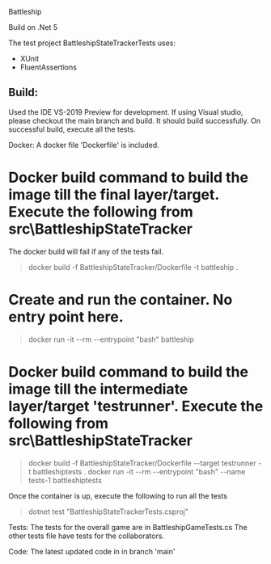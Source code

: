 Battleship

Build on .Net 5

The test project BattleshipStateTrackerTests uses:
- XUnit
- FluentAssertions

Build:
---------
Used the IDE VS-2019 Preview for development. If using Visual studio, please checkout the main branch and build. 
It should build successfully. On successful build, execute all the tests.

Docker:
A docker file 'Dockerfile' is included.

# Docker build command to build the image till the final layer/target. Execute the following from src\BattleshipStateTracker
The docker build will fail if any of the tests fail.

> docker build -f BattleshipStateTracker/Dockerfile -t battleship .

# Create and run the container. No entry point here.
> docker run -it --rm --entrypoint "bash" battleship

# Docker build command to build the image till the intermediate layer/target 'testrunner'. Execute the following from src\BattleshipStateTracker

> docker build -f BattleshipStateTracker/Dockerfile --target testrunner -t battleshiptests .
> docker run -it --rm --entrypoint "bash" --name tests-1 battleshiptests

Once the container is up, execute the following to run all the tests
> dotnet test "BattleshipStateTrackerTests.csproj"

Tests:
The tests for the overall game are in BattleshipGameTests.cs
The other tests file have tests for the collaborators.

Code:
The latest updated code in in branch 'main'




